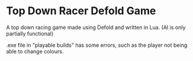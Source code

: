 # Top Down Racer Defold Game
 A top down racing game made using Defold and written in Lua. (AI is only partially functional)

 .exe file in "playable builds" has some errors, such as the player not being able to change colours.
